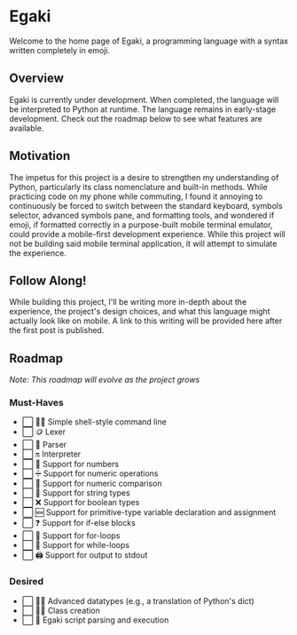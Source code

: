 # Egaki
Welcome to the home page of Egaki, a programming language with a syntax written completely in emoji. 

## Overview
Egaki is currently under development. When completed, the language will be interpreted to Python at runtime. The language remains in early-stage development. Check out the roadmap below to see what features are available.

## Motivation
The impetus for this project is a desire to strengthen my understanding of Python, particularly its class nomenclature and built-in methods. 
While practicing code on my phone while commuting, I found it annoying to continuously be forced to switch between the standard keyboard, symbols selector, advanced symbols pane, and formatting tools, and wondered if emoji, if formatted correctly in a purpose-built mobile terminal emulator, could provide a mobile-first development experience. While this project will not be building said mobile terminal application, it will attempt to simulate the experience. 

## Follow Along!
While building this project, I'll be writing more in-depth about the experience, the project's design choices, and what this language might actually look like on mobile. A link to this writing will be provided here after the first post is published.

## Roadmap
_Note: This roadmap will evolve as the project grows_

### Must-Haves
- ⬜️ 👩‍💻 Simple shell-style command line
- ⬜ 🪙 Lexer
- ⬜ 🌳 Parser
- ⬜ 🔛 Interpreter
- ⬜ 🔢 Support for numbers
- ⬜ ➗ Support for numeric operations
- ⬜ 🟰 Support for numeric comparison
- ⬜ 🔡 Support for string types
- ⬜ ❌ Support for boolean types
- ⬜ 🆕 Support for primitive-type variable declaration and assignment
- ⬜ ❓ Support for if-else blocks
- ⬜ 🔂 Support for for-loops
- ⬜ 🔁 Support for while-loops
- ⬜ 🖨 Support for output to stdout

### Desired
- ⬜ 👨‍🔬 Advanced datatypes (e.g., a translation of Python's dict)
- ⬜ 👩‍🏫 Class creation
- ⬜️ 📄 Egaki script parsing and execution

